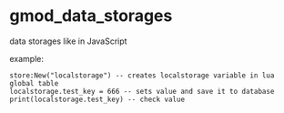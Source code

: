 # gmod_data_storages
data storages like in JavaScript 

example:
```
store:New("localstorage") -- creates localstorage variable in lua global table 
localstorage.test_key = 666 -- sets value and save it to database
print(localstorage.test_key) -- check value
```
